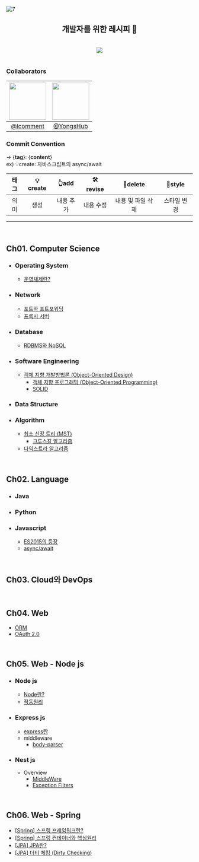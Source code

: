 ![7](https://user-images.githubusercontent.com/59721896/179404482-e8218ca7-997a-4969-b632-7f06673a988a.png)

<div align=center>
<h2>개발자를 위한 레시피 📓</h2>
<br>
<a href="https://hits.seeyoufarm.com"><img src="https://hits.seeyoufarm.com/api/count/incr/badge.svg?url=https%3A%2F%2Fgithub.com%2Flcomment%2Fdevelopment-recipes&count_bg=%23CA9ACC&title_bg=%23555555&icon=&icon_color=%23E7E7E7&title=hits&edge_flat=false"/></a>
</div>
<h1></h1>

<h3>Collaborators</h3>

| <img src="https://avatars.githubusercontent.com/u/56003992?v=4" width="100"> | <img src="https://avatars.githubusercontent.com/u/86272688?v=4" width="100"> |
| :--------------------------------------------------------------------------: | :--------------------------------------------------------------------------: |
|                   [@lcomment](https://github.com/lcomment)                   |                   [@YongsHub](https://github.com/YongsHub)                   |

<h3>Commit Convention</h3>

→ {**tag**}: {**content**}  
ex) 💡create: 자바스크립트의 async/await

| 태그 | 💡create |   👆add   |  🛠revise  |     🧹delete      |   🎀style   |
| :--: | :------: | :-------: | :-------: | :---------------: | :---------: |
| 의미 |   생성   | 내용 추가 | 내용 수정 | 내용 및 파일 삭제 | 스타일 변경 |

---

</br>  
  
## **Ch01. Computer Science**
- ### Operating System
    - [운영체제란?](https://github.com/lcomment/development-recipes/blob/main/Computer%20Science/Operating%20System/operatingSystem.md)
- ### Network
    - [포트와 포트포워딩](https://github.com/lcomment/development-recipes/blob/main/Computer%20Science/Network/port-forwarding.md)
    - [프록시 서버](https://github.com/lcomment/development-recipes/blob/main/Computer%20Science/Network/proxy.md)
- ### Database
    - [RDBMS와 NoSQL](https://github.com/lcomment/development-recipes/blob/main/Computer%20Science/Database/sqlAndNoSql.md)
- ### Software Engineering
    - [객체 지향 개발방법론 (Object-Oriented Design)](https://github.com/lcomment/development-recipes/blob/main/Computer%20Science/SW%20Engineering/ood.md)
      - [객체 지향 프로그래밍 (Object-Oriented Programming)](https://github.com/lcomment/development-recipes/blob/main/Computer%20Science/SW%20Engineering/oop.md)
      - [SOLID](https://github.com/lcomment/development-recipes/blob/main/Computer%20Science/SW%20Engineering/solid.md)
- ### Data Structure
- ### Algorithm
    - [최소 신장 트리 (MST)](https://github.com/lcomment/development-recipes/blob/main/Computer%20Science/Algorithm/mst.md)
      - [크루스칼 알고리즘](https://github.com/lcomment/development-recipes/blob/main/Computer%20Science/Algorithm/kruskal.md)
    - [다익스트라 알고리즘](https://github.com/lcomment/development-recipes/blob/main/Computer%20Science/Algorithm/dijkstra.md)

</br>

## **Ch02. Language**

- ### Java
- ### Python
- ### Javascript
  - [ES2015의 등장](https://github.com/lcomment/development-recipes/blob/main/Language/JavaScript/ES2015%2B.md)
  - [async/await](https://github.com/lcomment/development-recipes/blob/main/Language/JavaScript/asyncAwait.md)

</br>

## **Ch03. Cloud와 DevOps**

</br>

## **Ch04. Web**

- [ORM](https://github.com/lcomment/development-recipes/blob/main/Web/orm.md)
- [OAuth 2.0](https://github.com/lcomment/development-recipes/blob/main/Web/OAuth2.0.md)

</br>

## **Ch05. Web - Node js**

- ### Node js
  - [Node란?]()
  - [작동원리]()
- ### Express js
  - [express란](https://github.com/lcomment/development-recipes/blob/main/Web-Node/Express%20js/express.md)
  - middleware
    - [body-parser](https://github.com/lcomment/development-recipes/blob/main/Web-Node/Express%20js/middleware/body-parser.md)
- ### Nest js
  - Overview
    - [MiddleWare](https://github.com/lcomment/development-recipes/blob/main/Web-Node/Nest%20js/Overview/middleware.md)
    - [Exception Filters](https://github.com/lcomment/development-recipes/blob/main/Web-Node/Nest%20js/Overview/exceptionfilters.md)

</br>

## **Ch06. Web - Spring**

- [[Spring] 스프링 프레임워크란?](https://github.com/lcomment/development-recipes/blob/main/Web-Spring/aboutSpring.md)
- [[Spring] 스프링 컨테이너와 핵심원리](https://github.com/lcomment/development-recipes/blob/main/Web-Spring/springContainer.md)
- [[JPA] JPA란?](https://github.com/lcomment/development-recipes/blob/main/Web-Spring/jpaHibernate.md)
- [[JPA] 더티 체킹 (Dirty Checking)](https://github.com/lcomment/development-recipes/blob/main/Web-Spring/dirtyChecking.md)

